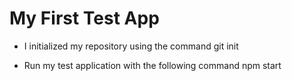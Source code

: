 # My First Test App

- I initialized my repository using the command git init

- Run my test application with the following command npm start
